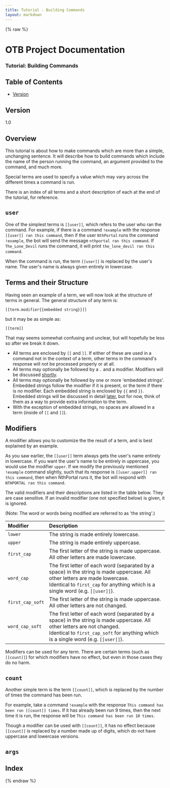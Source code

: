 ```yaml
---
title: Tutorial - Building Commands
layout: markdown
---
```


{% raw %}

# OTB Project Documentation

### Tutorial: Building Commands

## Table of Contents

- [Version](#version)

## Version

1.0

## Overview

This tutorial is about how to make commands which are more than a simple, unchanging sentence. It will describe how to build commands which include the name of the person running the command, an argument provided to the command, and much more.

Special terms are used to specify a value which may vary across the different times a command is run.

There is an index of all terms and a short description of each at the end of the tutorial, for reference.

## `user`

One of the simplest terms is `[[user]]`, which refers to the user who ran the command. For example, if there is a command `!example` with the response `[[user]] ran this command`, then if the user `NthPortal` runs the command `!example`, the bot will send the message `nthportal ran this command`. If `The_Lone_Devil` runs the command, it will print `the_lone_devil ran this command`.

When the command is run, the term `[[user]]` is replaced by the user's name. The user's name is always given entirely in lowercase.

## Terms and their Structure

Having seen an example of a term, we will now look at the structure of terms in general. The general structure of any term is:

```
[[term.modifier{{embedded string}}]]
```

but it may be as simple as:

```
[[term]]
```

That may seems somewhat confusing and unclear, but will hopefully be less so after we break it down.

* All terms are enclosed by `[[` and `]]`. If either of these are used in a command not in the context of a term, other terms in the command's response will not be processed properly or at all.
* All terms may optionally be followed by a `.` and a modifier. Modifiers will be discussed [shortly](#modifiers).
* All terms may optionally be followed by one or more 'embedded strings'. Embedded strings follow the modifier if it is present, or the term if there is no modifier. Each embedded string is enclosed by `{{` and `}}`. Embedded strings will be discussed in detail [later](#embedded-strings), but for now, think of them as a way to provide extra information to the term.
* With the exception of embedded strings, no spaces are allowed in a term (inside of `[[` and `]]`).

## Modifiers

A modifier allows you to customize the the result of a term, and is best explained by an example.

As you saw earlier, the `[[user]]` term always gets the user's name entirely in lowercase. If you want the user's name to be entirely in uppercase, you would use the modifier `upper`. If we modify the previously mentioned `!example` command slightly, such that its response is `[[user.upper]] ran this command`, then when NthPortal runs it, the bot will respond with `NTHPORTAL ran this command`.

The valid modifiers and their descriptions are listed in the table below. They are case sensitive. If an invalid modifier (one not specified below) is given, it is ignored.

(Note: The word or words being modified are referred to as 'the string'.)

| Modifier | Description |
|:---------|:------------|
|`lower`|The string is made entirely lowercase.|
|`upper`|The string is made entirely uppercase.|
|`first_cap`|The first letter of the string is made uppercase. All other letters are made lowercase.|
|`word_cap`|The first letter of each word (separated by a space) in the string is made uppercase. All other letters are made lowercase.<br>Identical to `first_cap` for anything which is a single word (e.g. `[[user]]`).|
|`first_cap_soft`|The first letter of the string is made uppercase. All other letters are not changed.|
|`word_cap_soft`|The first letter of each word (separated by a space) in the string is made uppercase. All other letters are not changed.<br>Identical to `first_cap_soft` for anything which is a single word (e.g. `[[user]]`).|

Modifiers can be used for any term. There are certain terms (such as `[[count]]`) for which modifiers have no effect, but even in those cases they do no harm.

## `count`

Another simple term is the term `[[count]]`, which is replaced by the number of times the command has been run.

For example, take a command `!example` with the response `This command has been run [[count]] times`. If it has already been run 9 times, then the next time it is run, the response will be `This command has been run 10 times`.

Though a modifier can be used with `[[count]]`, it has no effect because `[[count]]` is replaced by a number made up of digits, which do not have uppercase and lowercase versions.

## `args`



## Index

{% endraw %}
